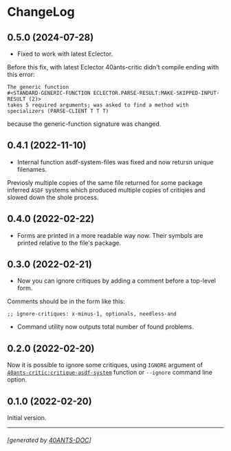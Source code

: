 <a id="x-2840ANTS-CRITIC-2FCHANGELOG-3A-40CHANGELOG-2040ANTS-DOC-2FLOCATIVES-3ASECTION-29"></a>

# ChangeLog

<a id="x-2840ANTS-CRITIC-2FCHANGELOG-3A-3A-7C0-2E5-2E0-7C-2040ANTS-DOC-2FLOCATIVES-3ASECTION-29"></a>

## 0.5.0 (2024-07-28)

* Fixed to work with latest Eclector.

Before this fix, with latest Eclector 40ants-critic didn't compile ending with this error:

```
The generic function
#<STANDARD-GENERIC-FUNCTION ECLECTOR.PARSE-RESULT:MAKE-SKIPPED-INPUT-RESULT (2)>
takes 5 required arguments; was asked to find a method with
specializers (PARSE-CLIENT T T T)
```
because the generic-function signature was changed.

<a id="x-2840ANTS-CRITIC-2FCHANGELOG-3A-3A-7C0-2E4-2E1-7C-2040ANTS-DOC-2FLOCATIVES-3ASECTION-29"></a>

## 0.4.1 (2022-11-10)

* Internal function asdf-system-files was fixed and now retursn unique filenames.

Previosly multiple copies of the same file returned for some package inferred `ASDF` systems
which produced multiple copies of critiqies and slowed down the shole process.

<a id="x-2840ANTS-CRITIC-2FCHANGELOG-3A-3A-7C0-2E4-2E0-7C-2040ANTS-DOC-2FLOCATIVES-3ASECTION-29"></a>

## 0.4.0 (2022-02-22)

* Forms are printed in a more readable way now.
Their symbols are printed relative to the file's package.

<a id="x-2840ANTS-CRITIC-2FCHANGELOG-3A-3A-7C0-2E3-2E0-7C-2040ANTS-DOC-2FLOCATIVES-3ASECTION-29"></a>

## 0.3.0 (2022-02-21)

* Now you can ignore critiques by adding a comment before a top-level form.

Comments should be in the form like this:

`
  ;; ignore-critiques: x-minus-1, optionals, needless-and
`

* Command utility now outputs total number of found problems.

<a id="x-2840ANTS-CRITIC-2FCHANGELOG-3A-3A-7C0-2E2-2E0-7C-2040ANTS-DOC-2FLOCATIVES-3ASECTION-29"></a>

## 0.2.0 (2022-02-20)

Now it is possible to ignore some critiques, using `IGNORE` argument
of [`40ants-critic:critique-asdf-system`][c8a0] function or `--ignore` command line option.

<a id="x-2840ANTS-CRITIC-2FCHANGELOG-3A-3A-7C0-2E1-2E0-7C-2040ANTS-DOC-2FLOCATIVES-3ASECTION-29"></a>

## 0.1.0 (2022-02-20)

Initial version.


[c8a0]: https://40ants.com/40ants-critic/#x-2840ANTS-CRITIC-3ACRITIQUE-ASDF-SYSTEM-20FUNCTION-29

* * *
###### [generated by [40ANTS-DOC](https://40ants.com/doc/)]
